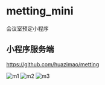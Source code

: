 # metting_mini

会议室预定小程序

## 小程序服务端
https://github.com/huazimao/metting

![m1](https://user-images.githubusercontent.com/38786646/113962913-38f5a280-985b-11eb-8252-3c430488be16.jpg)
![m2](https://user-images.githubusercontent.com/38786646/113962918-3abf6600-985b-11eb-9120-d507330cc9e6.jpg)
![m3](https://user-images.githubusercontent.com/38786646/113962923-3c892980-985b-11eb-9b6f-f74c0c987996.jpg)
